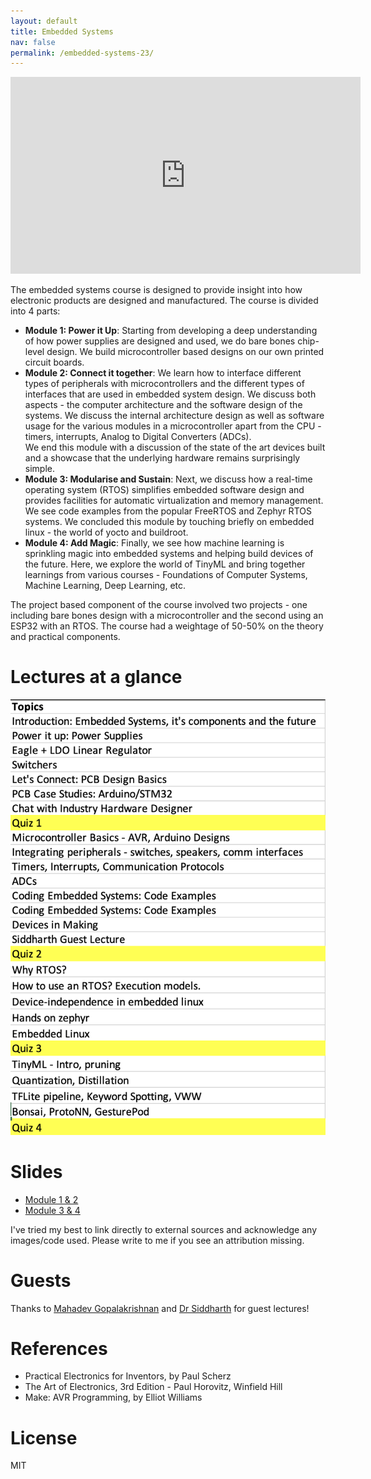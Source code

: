 ```yaml
---
layout: default
title: Embedded Systems
nav: false
permalink: /embedded-systems-23/
---
```


<iframe width="560" height="315" src="https://www.youtube.com/embed/DFM2iwAj84Y?si=k7veyKD5R_sYFrDo" title="YouTube video player" frameborder="0" allow="accelerometer; autoplay; clipboard-write; encrypted-media; gyroscope; picture-in-picture; web-share" referrerpolicy="strict-origin-when-cross-origin" allowfullscreen></iframe>

The embedded systems course is designed to provide insight into how electronic products are designed and manufactured. The course is divided into 4 parts:

- **Module 1: Power it Up**: Starting from developing a deep understanding of how power supplies are designed and used, we do bare bones chip-level design. We build microcontroller based designs on our own printed circuit boards.
- **Module 2: Connect it together**: We learn how to interface different types of peripherals with microcontrollers and the different types of interfaces that are used in embedded system design. We discuss both aspects - the computer architecture and the software design of the systems. We discuss the internal architecture design as well as software usage for the various modules in a microcontroller apart from the CPU - timers, interrupts, Analog to Digital Converters (ADCs). <br/>
  We end this module with a discussion of the state of the art devices built and a showcase that the underlying hardware remains surprisingly simple.
- **Module 3: Modularise and Sustain**: Next, we discuss how a real-time operating system (RTOS) simplifies embedded software design and provides facilities for automatic virtualization and memory management. We see code examples from the popular FreeRTOS and Zephyr RTOS systems. We concluded this module by touching briefly on embedded linux - the world of yocto and buildroot.
- **Module 4: Add Magic**: Finally, we see how machine learning is sprinkling magic into embedded systems and helping build devices of the future. Here, we explore the world of TinyML and bring together learnings from various courses - Foundations of Computer Systems, Machine Learning, Deep Learning, etc.

The project based component of the course involved two projects - one including bare bones design with a microcontroller and the second using an ESP32 with an RTOS. The course had a weightage of 50-50% on the theory and practical components.

# Lectures at a glance

![Lecture Plan](../assets/img/lecture-plan-es-23.png)

# Slides

- [Module 1 & 2](../assets/pdf/EmbeddedSystems23_Module1_2.pdf)
- [Module 3 & 4](../assets/pdf/EmbeddedSystems23_Module3_4.pdf)

I've tried my best to link directly to external sources and acknowledge any images/code used. Please write to me if you see an attribution missing.

# Guests

Thanks to [Mahadev Gopalakrishnan](https://www.linkedin.com/in/mahadevg1492/) and [Dr Siddharth](https://ssiddharth.in/) for guest lectures!

# References

- Practical Electronics for Inventors, by Paul Scherz
- The Art of Electronics, 3rd Edition - Paul Horovitz, Winfield Hill
- Make: AVR Programming, by Elliot Williams

# License

MIT

